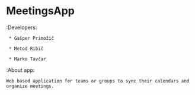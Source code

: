 MeetingsApp
===========

:Developers:

     * Gašper Primožič
     
     * Metod Ribič
     
     * Marko Tavčar
     

:About app:

    Web based application for teams or groups to sync their calendars and organize meetings.
